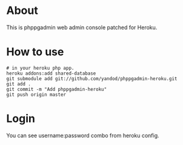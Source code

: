 
# About
 This is phppgadmin web admin console patched for Heroku.

# How to use
	# in your heroku php app.
	heroku addons:add shared-database
	git submodule add git://github.com/yandod/phppgadmin-heroku.git
	git add .
	git commit -m "Add phppgadmin-heroku"
	git push origin master

# Login

 You can see username:password combo from heroku config.
	
